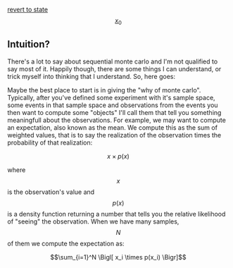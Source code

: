 <script type="text/javascript" async
  src="https://cdnjs.cloudflare.com/ajax/libs/mathjax/2.7.4/latest.js?config=TeX-MML-AM_CHTML">
</script>

[revert to state $$x_0$$](https://ysanchezaraujo.github.io/)

<h2>Intuition?</h2> 

There's a lot to say about sequential monte carlo and I'm not qualified to say most of it. Happily though, there are some things I can understand, or trick myself into thinking that I understand. So, here goes: 

Maybe the best place to start is in giving the "why of monte carlo". Typically, after you've defined some experiment with it's sample space, some events in that sample space and observations from the events you then want to compute some "objects" I'll call them that tell you something meaningfull about the observations. For example, we may want to compute an expectation, also known as the mean. We compute this as the sum of weighted values, that is to say the realization of the observation times the probability of that realization: 

$$x \times p(x)$$

where $$x$$ is the observation's value and $$p(x)$$ is a density function returning a number that tells you the relative likelihood of "seeing" the observation. When we have many samples, $$N$$ of them we compute the expectation as: 

$$\sum_{i=1}^N \Bigl[ x_i \times p(x_i) \Bigr]$$
